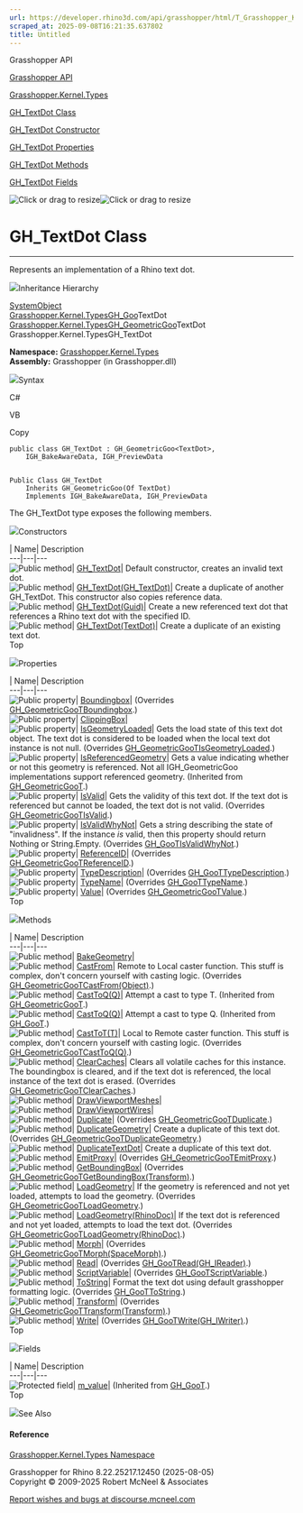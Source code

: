 ```yaml
---
url: https://developer.rhino3d.com/api/grasshopper/html/T_Grasshopper_Kernel_Types_GH_TextDot.htm
scraped_at: 2025-09-08T16:21:35.637802
title: Untitled
---
```


Grasshopper API

[Grasshopper API](../html/723c01da-9986-4db2-8f53-6f3a7494df75.htm
"Grasshopper API")

[Grasshopper.Kernel.Types](../html/N_Grasshopper_Kernel_Types.htm
"Grasshopper.Kernel.Types")

[GH_TextDot Class](../html/T_Grasshopper_Kernel_Types_GH_TextDot.htm
"GH_TextDot Class")

[GH_TextDot Constructor
](../html/Overload_Grasshopper_Kernel_Types_GH_TextDot__ctor.htm "GH_TextDot
Constructor ")

[GH_TextDot
Properties](../html/Properties_T_Grasshopper_Kernel_Types_GH_TextDot.htm
"GH_TextDot Properties")

[GH_TextDot Methods](../html/Methods_T_Grasshopper_Kernel_Types_GH_TextDot.htm
"GH_TextDot Methods")

[GH_TextDot Fields](../html/Fields_T_Grasshopper_Kernel_Types_GH_TextDot.htm
"GH_TextDot Fields")

![Click or drag to resize](../icons/TocOpen.gif)![Click or drag to
resize](../icons/TocClose.gif)

# GH_TextDot Class  
  
---  
  
Represents an implementation of a Rhino text dot.

![](../icons/SectionExpanded.png)Inheritance Hierarchy

[SystemObject](https://docs.microsoft.com/dotnet/api/system.object)  
[Grasshopper.Kernel.TypesGH_Goo](T_Grasshopper_Kernel_Types_GH_Goo_1.htm)TextDot  
[Grasshopper.Kernel.TypesGH_GeometricGoo](T_Grasshopper_Kernel_Types_GH_GeometricGoo_1.htm)TextDot  
Grasshopper.Kernel.TypesGH_TextDot  

**Namespace:** [Grasshopper.Kernel.Types](N_Grasshopper_Kernel_Types.htm)  
**Assembly:** Grasshopper (in Grasshopper.dll)

![](../icons/SectionExpanded.png)Syntax

C#

VB

Copy

    
    
    public class GH_TextDot : GH_GeometricGoo<TextDot>, 
    	IGH_BakeAwareData, IGH_PreviewData
    
    
    Public Class GH_TextDot
    	Inherits GH_GeometricGoo(Of TextDot)
    	Implements IGH_BakeAwareData, IGH_PreviewData

The GH_TextDot type exposes the following members.

![](../icons/SectionExpanded.png)Constructors

| Name| Description  
---|---|---  
![Public method](../icons/pubmethod.gif)|
[GH_TextDot](M_Grasshopper_Kernel_Types_GH_TextDot__ctor.htm)|  Default
constructor, creates an invalid text dot.  
![Public method](../icons/pubmethod.gif)|
[GH_TextDot(GH_TextDot)](M_Grasshopper_Kernel_Types_GH_TextDot__ctor_1.htm)|
Create a duplicate of another GH_TextDot. This constructor also copies
reference data.  
![Public method](../icons/pubmethod.gif)|
[GH_TextDot(Guid)](M_Grasshopper_Kernel_Types_GH_TextDot__ctor_3.htm)|  Create
a new referenced text dot that references a Rhino text dot with the specified
ID.  
![Public method](../icons/pubmethod.gif)|
[GH_TextDot(TextDot)](M_Grasshopper_Kernel_Types_GH_TextDot__ctor_2.htm)|
Create a duplicate of an existing text dot.  
Top

![](../icons/SectionExpanded.png)Properties

| Name| Description  
---|---|---  
![Public property](../icons/pubproperty.gif)|
[Boundingbox](P_Grasshopper_Kernel_Types_GH_TextDot_Boundingbox.htm)|
(Overrides
[GH_GeometricGooTBoundingbox](P_Grasshopper_Kernel_Types_GH_GeometricGoo_1_Boundingbox.htm).)  
![Public property](../icons/pubproperty.gif)|
[ClippingBox](P_Grasshopper_Kernel_Types_GH_TextDot_ClippingBox.htm)|  
![Public property](../icons/pubproperty.gif)|
[IsGeometryLoaded](P_Grasshopper_Kernel_Types_GH_TextDot_IsGeometryLoaded.htm)|
Gets the load state of this text dot object. The text dot is considered to be
loaded when the local text dot instance is not null.  (Overrides
[GH_GeometricGooTIsGeometryLoaded](P_Grasshopper_Kernel_Types_GH_GeometricGoo_1_IsGeometryLoaded.htm).)  
![Public property](../icons/pubproperty.gif)|
[IsReferencedGeometry](P_Grasshopper_Kernel_Types_GH_GeometricGoo_1_IsReferencedGeometry.htm)|
Gets a value indicating whether or not this geometry is referenced. Not all
IGH_GeometricGoo implementations support referenced geometry.  (Inherited from
[GH_GeometricGooT](T_Grasshopper_Kernel_Types_GH_GeometricGoo_1.htm).)  
![Public property](../icons/pubproperty.gif)|
[IsValid](P_Grasshopper_Kernel_Types_GH_TextDot_IsValid.htm)|  Gets the
validity of this text dot. If the text dot is referenced but cannot be loaded,
the text dot is not valid.  (Overrides
[GH_GeometricGooTIsValid](P_Grasshopper_Kernel_Types_GH_GeometricGoo_1_IsValid.htm).)  
![Public property](../icons/pubproperty.gif)|
[IsValidWhyNot](P_Grasshopper_Kernel_Types_GH_TextDot_IsValidWhyNot.htm)|
Gets a string describing the state of "invalidness". If the instance _is_
valid, then this property should return Nothing or String.Empty.  (Overrides
[GH_GooTIsValidWhyNot](P_Grasshopper_Kernel_Types_GH_Goo_1_IsValidWhyNot.htm).)  
![Public property](../icons/pubproperty.gif)|
[ReferenceID](P_Grasshopper_Kernel_Types_GH_TextDot_ReferenceID.htm)|
(Overrides
[GH_GeometricGooTReferenceID](P_Grasshopper_Kernel_Types_GH_GeometricGoo_1_ReferenceID.htm).)  
![Public property](../icons/pubproperty.gif)|
[TypeDescription](P_Grasshopper_Kernel_Types_GH_TextDot_TypeDescription.htm)|
(Overrides
[GH_GooTTypeDescription](P_Grasshopper_Kernel_Types_GH_Goo_1_TypeDescription.htm).)  
![Public property](../icons/pubproperty.gif)|
[TypeName](P_Grasshopper_Kernel_Types_GH_TextDot_TypeName.htm)|  (Overrides
[GH_GooTTypeName](P_Grasshopper_Kernel_Types_GH_Goo_1_TypeName.htm).)  
![Public property](../icons/pubproperty.gif)|
[Value](P_Grasshopper_Kernel_Types_GH_TextDot_Value.htm)|  (Overrides
[GH_GeometricGooTValue](P_Grasshopper_Kernel_Types_GH_GeometricGoo_1_Value.htm).)  
Top

![](../icons/SectionExpanded.png)Methods

| Name| Description  
---|---|---  
![Public method](../icons/pubmethod.gif)|
[BakeGeometry](M_Grasshopper_Kernel_Types_GH_TextDot_BakeGeometry.htm)|  
![Public method](../icons/pubmethod.gif)|
[CastFrom](M_Grasshopper_Kernel_Types_GH_TextDot_CastFrom.htm)|  Remote to
Local caster function. This stuff is complex, don't concern yourself with
casting logic.  (Overrides
[GH_GeometricGooTCastFrom(Object)](M_Grasshopper_Kernel_Types_GH_GeometricGoo_1_CastFrom.htm).)  
![Public method](../icons/pubmethod.gif)|
[CastToQ(Q)](M_Grasshopper_Kernel_Types_GH_GeometricGoo_1_CastTo__1.htm)|
Attempt a cast to type T.  (Inherited from
[GH_GeometricGooT](T_Grasshopper_Kernel_Types_GH_GeometricGoo_1.htm).)  
![Public method](../icons/pubmethod.gif)|
[CastToQ(Q)](M_Grasshopper_Kernel_Types_GH_Goo_1_CastTo__1.htm)|  Attempt a
cast to type Q.  (Inherited from
[GH_GooT](T_Grasshopper_Kernel_Types_GH_Goo_1.htm).)  
![Public method](../icons/pubmethod.gif)|
[CastToT(T)](M_Grasshopper_Kernel_Types_GH_TextDot_CastTo__1.htm)|  Local to
Remote caster function. This stuff is complex, don't concern yourself with
casting logic.  (Overrides
[GH_GeometricGooTCastToQ(Q)](M_Grasshopper_Kernel_Types_GH_GeometricGoo_1_CastTo__1.htm).)  
![Public method](../icons/pubmethod.gif)|
[ClearCaches](M_Grasshopper_Kernel_Types_GH_TextDot_ClearCaches.htm)|  Clears
all volatile caches for this instance. The boundingbox is cleared, and if the
text dot is referenced, the local instance of the text dot is erased.
(Overrides
[GH_GeometricGooTClearCaches](M_Grasshopper_Kernel_Types_GH_GeometricGoo_1_ClearCaches.htm).)  
![Public method](../icons/pubmethod.gif)|
[DrawViewportMeshes](M_Grasshopper_Kernel_Types_GH_TextDot_DrawViewportMeshes.htm)|  
![Public method](../icons/pubmethod.gif)|
[DrawViewportWires](M_Grasshopper_Kernel_Types_GH_TextDot_DrawViewportWires.htm)|  
![Public method](../icons/pubmethod.gif)|
[Duplicate](M_Grasshopper_Kernel_Types_GH_TextDot_Duplicate.htm)|  (Overrides
[GH_GeometricGooTDuplicate](M_Grasshopper_Kernel_Types_GH_GeometricGoo_1_Duplicate.htm).)  
![Public method](../icons/pubmethod.gif)|
[DuplicateGeometry](M_Grasshopper_Kernel_Types_GH_TextDot_DuplicateGeometry.htm)|
Create a duplicate of this text dot.  (Overrides
[GH_GeometricGooTDuplicateGeometry](M_Grasshopper_Kernel_Types_GH_GeometricGoo_1_DuplicateGeometry.htm).)  
![Public method](../icons/pubmethod.gif)|
[DuplicateTextDot](M_Grasshopper_Kernel_Types_GH_TextDot_DuplicateTextDot.htm)|
Create a duplicate of this text dot.  
![Public method](../icons/pubmethod.gif)|
[EmitProxy](M_Grasshopper_Kernel_Types_GH_TextDot_EmitProxy.htm)|  (Overrides
[GH_GeometricGooTEmitProxy](M_Grasshopper_Kernel_Types_GH_GeometricGoo_1_EmitProxy.htm).)  
![Public method](../icons/pubmethod.gif)|
[GetBoundingBox](M_Grasshopper_Kernel_Types_GH_TextDot_GetBoundingBox.htm)|
(Overrides
[GH_GeometricGooTGetBoundingBox(Transform)](M_Grasshopper_Kernel_Types_GH_GeometricGoo_1_GetBoundingBox.htm).)  
![Public method](../icons/pubmethod.gif)|
[LoadGeometry](M_Grasshopper_Kernel_Types_GH_TextDot_LoadGeometry.htm)|  If
the geometry is referenced and not yet loaded, attempts to load the geometry.
(Overrides
[GH_GeometricGooTLoadGeometry](M_Grasshopper_Kernel_Types_GH_GeometricGoo_1_LoadGeometry.htm).)  
![Public method](../icons/pubmethod.gif)|
[LoadGeometry(RhinoDoc)](M_Grasshopper_Kernel_Types_GH_TextDot_LoadGeometry_1.htm)|
If the text dot is referenced and not yet loaded, attempts to load the text
dot.  (Overrides
[GH_GeometricGooTLoadGeometry(RhinoDoc)](M_Grasshopper_Kernel_Types_GH_GeometricGoo_1_LoadGeometry_1.htm).)  
![Public method](../icons/pubmethod.gif)|
[Morph](M_Grasshopper_Kernel_Types_GH_TextDot_Morph.htm)|  (Overrides
[GH_GeometricGooTMorph(SpaceMorph)](M_Grasshopper_Kernel_Types_GH_GeometricGoo_1_Morph.htm).)  
![Public method](../icons/pubmethod.gif)|
[Read](M_Grasshopper_Kernel_Types_GH_TextDot_Read.htm)|  (Overrides
[GH_GooTRead(GH_IReader)](M_Grasshopper_Kernel_Types_GH_Goo_1_Read.htm).)  
![Public method](../icons/pubmethod.gif)|
[ScriptVariable](M_Grasshopper_Kernel_Types_GH_TextDot_ScriptVariable.htm)|
(Overrides
[GH_GooTScriptVariable](M_Grasshopper_Kernel_Types_GH_Goo_1_ScriptVariable.htm).)  
![Public method](../icons/pubmethod.gif)|
[ToString](M_Grasshopper_Kernel_Types_GH_TextDot_ToString.htm)|  Format the
text dot using default grasshopper formatting logic.  (Overrides
[GH_GooTToString](M_Grasshopper_Kernel_Types_GH_Goo_1_ToString.htm).)  
![Public method](../icons/pubmethod.gif)|
[Transform](M_Grasshopper_Kernel_Types_GH_TextDot_Transform.htm)|  (Overrides
[GH_GeometricGooTTransform(Transform)](M_Grasshopper_Kernel_Types_GH_GeometricGoo_1_Transform.htm).)  
![Public method](../icons/pubmethod.gif)|
[Write](M_Grasshopper_Kernel_Types_GH_TextDot_Write.htm)|  (Overrides
[GH_GooTWrite(GH_IWriter)](M_Grasshopper_Kernel_Types_GH_Goo_1_Write.htm).)  
Top

![](../icons/SectionExpanded.png)Fields

| Name| Description  
---|---|---  
![Protected field](../icons/protfield.gif)|
[m_value](F_Grasshopper_Kernel_Types_GH_Goo_1_m_value.htm)|  (Inherited from
[GH_GooT](T_Grasshopper_Kernel_Types_GH_Goo_1.htm).)  
Top

![](../icons/SectionExpanded.png)See Also

#### Reference

[Grasshopper.Kernel.Types Namespace](N_Grasshopper_Kernel_Types.htm)

Grasshopper for Rhino 8.22.25217.12450 (2025-08-05)  
Copyright © 2009-2025 Robert McNeel & Associates

[Report wishes and bugs at
discourse.mcneel.com](https://discourse.mcneel.com/c/grasshopper)

